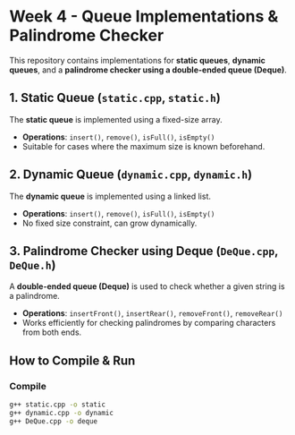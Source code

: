 # Week 4 - Queue Implementations & Palindrome Checker  

This repository contains implementations for **static queues**, **dynamic queues**, and a **palindrome checker using a double-ended queue (Deque)**.  

## 1. Static Queue (`static.cpp`, `static.h`)  
The **static queue** is implemented using a fixed-size array.  
- **Operations**: `insert()`, `remove()`, `isFull()`, `isEmpty()`  
- Suitable for cases where the maximum size is known beforehand.  

## 2. Dynamic Queue (`dynamic.cpp`, `dynamic.h`)  
The **dynamic queue** is implemented using a linked list.  
- **Operations**: `insert()`, `remove()`, `isFull()`, `isEmpty()` 
- No fixed size constraint, can grow dynamically.  

## 3. Palindrome Checker using Deque (`DeQue.cpp`, `DeQue.h`)  
A **double-ended queue (Deque)** is used to check whether a given string is a palindrome.  
- **Operations**: `insertFront()`, `insertRear()`, `removeFront()`, `removeRear()` 
- Works efficiently for checking palindromes by comparing characters from both ends.  

## How to Compile & Run  
### **Compile**  
```sh
g++ static.cpp -o static
g++ dynamic.cpp -o dynamic
g++ DeQue.cpp -o deque